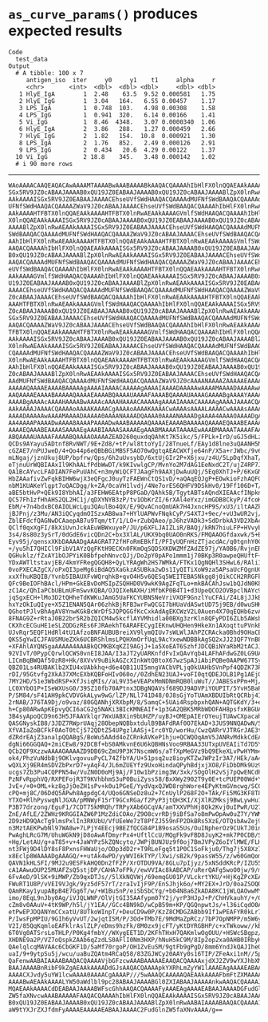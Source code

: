 # `as_curve_params()` produces expected results

    Code
      test_data
    Output
      # A tibble: 100 x 7
         antigen_iso  iter     y0     y1    t1     alpha     r
         <chr>       <int>  <dbl>  <dbl> <dbl>     <dbl> <dbl>
       1 HlyE_IgA        1  2.48    63.5  9.52 0.000581   1.75
       2 HlyE_IgG        1  3.04   164.   6.55 0.00457    1.17
       3 LPS_IgA         1  0.748  103.   4.98 0.00308    1.58
       4 LPS_IgG         1  0.941  320.   6.14 0.00166    1.41
       5 Vi_IgG          1  8.46  4348.   3.07 0.0000340  1.06
       6 HlyE_IgA        2  3.86   288.   1.27 0.000459   2.66
       7 HlyE_IgG        2  1.82   154.  10.8  0.000921   1.30
       8 LPS_IgA         2  1.76   852.   2.49 0.000126   2.91
       9 LPS_IgG         2  0.434   20.6  4.29 0.00122    1.37
      10 Vi_IgG          2 18.8    345.   3.48 0.000142   1.02
      # i 90 more rows

---

    WAoAAAACAAQEAQACAwAAAAMTAAAABwAAABAAAABkAAQACQAAAAhIbHlFX0lnQQAEAAkAAAAI
    SGx5RV9JZ0cABAAJAAAAB0xQU19JZ0EABAAJAAAAB0xQU19JZ0cABAAJAAAABlZpX0lnRwAE
    AAkAAAAISGx5RV9JZ0EABAAJAAAACEhseUVfSWdHAAQACQAAAAdMUFNfSWdBAAQACQAAAAdM
    UFNfSWdHAAQACQAAAAZWaV9JZ0cABAAJAAAACEhseUVfSWdBAAQACQAAAAhIbHlFX0lnRwAE
    AAkAAAAHTFBTX0lnQQAEAAkAAAAHTFBTX0lnRwAEAAkAAAAGVmlfSWdHAAQACQAAAAhIbHlF
    X0lnQQAEAAkAAAAISGx5RV9JZ0cABAAJAAAAB0xQU19JZ0EABAAJAAAAB0xQU19JZ0cABAAJ
    AAAABlZpX0lnRwAEAAkAAAAISGx5RV9JZ0EABAAJAAAACEhseUVfSWdHAAQACQAAAAdMUFNf
    SWdBAAQACQAAAAdMUFNfSWdHAAQACQAAAAZWaV9JZ0cABAAJAAAACEhseUVfSWdBAAQACQAA
    AAhIbHlFX0lnRwAEAAkAAAAHTFBTX0lnQQAEAAkAAAAHTFBTX0lnRwAEAAkAAAAGVmlfSWdH
    AAQACQAAAAhIbHlFX0lnQQAEAAkAAAAISGx5RV9JZ0cABAAJAAAAB0xQU19JZ0EABAAJAAAA
    B0xQU19JZ0cABAAJAAAABlZpX0lnRwAEAAkAAAAISGx5RV9JZ0EABAAJAAAACEhseUVfSWdH
    AAQACQAAAAdMUFNfSWdBAAQACQAAAAdMUFNfSWdHAAQACQAAAAZWaV9JZ0cABAAJAAAACEhs
    eUVfSWdBAAQACQAAAAhIbHlFX0lnRwAEAAkAAAAHTFBTX0lnQQAEAAkAAAAHTFBTX0lnRwAE
    AAkAAAAGVmlfSWdHAAQACQAAAAhIbHlFX0lnQQAEAAkAAAAISGx5RV9JZ0cABAAJAAAAB0xQ
    U19JZ0EABAAJAAAAB0xQU19JZ0cABAAJAAAABlZpX0lnRwAEAAkAAAAISGx5RV9JZ0EABAAJ
    AAAACEhseUVfSWdHAAQACQAAAAdMUFNfSWdBAAQACQAAAAdMUFNfSWdHAAQACQAAAAZWaV9J
    Z0cABAAJAAAACEhseUVfSWdBAAQACQAAAAhIbHlFX0lnRwAEAAkAAAAHTFBTX0lnQQAEAAkA
    AAAHTFBTX0lnRwAEAAkAAAAGVmlfSWdHAAQACQAAAAhIbHlFX0lnQQAEAAkAAAAISGx5RV9J
    Z0cABAAJAAAAB0xQU19JZ0EABAAJAAAAB0xQU19JZ0cABAAJAAAABlZpX0lnRwAEAAkAAAAI
    SGx5RV9JZ0EABAAJAAAACEhseUVfSWdHAAQACQAAAAdMUFNfSWdBAAQACQAAAAdMUFNfSWdH
    AAQACQAAAAZWaV9JZ0cABAAJAAAACEhseUVfSWdBAAQACQAAAAhIbHlFX0lnRwAEAAkAAAAH
    TFBTX0lnQQAEAAkAAAAHTFBTX0lnRwAEAAkAAAAGVmlfSWdHAAQACQAAAAhIbHlFX0lnQQAE
    AAkAAAAISGx5RV9JZ0cABAAJAAAAB0xQU19JZ0EABAAJAAAAB0xQU19JZ0cABAAJAAAABlZp
    X0lnRwAEAAkAAAAISGx5RV9JZ0EABAAJAAAACEhseUVfSWdHAAQACQAAAAdMUFNfSWdBAAQA
    CQAAAAdMUFNfSWdHAAQACQAAAAZWaV9JZ0cABAAJAAAACEhseUVfSWdBAAQACQAAAAhIbHlF
    X0lnRwAEAAkAAAAHTFBTX0lnQQAEAAkAAAAHTFBTX0lnRwAEAAkAAAAGVmlfSWdHAAQACQAA
    AAhIbHlFX0lnQQAEAAkAAAAISGx5RV9JZ0cABAAJAAAAB0xQU19JZ0EABAAJAAAAB0xQU19J
    Z0cABAAJAAAABlZpX0lnRwAEAAkAAAAISGx5RV9JZ0EABAAJAAAACEhseUVfSWdHAAQACQAA
    AAdMUFNfSWdBAAQACQAAAAdMUFNfSWdHAAQACQAAAAZWaV9JZ0cAAAANAAAAZAAAAAEAAAAB
    AAAAAQAAAAEAAAABAAAAAgAAAAIAAAACAAAAAgAAAAIAAAADAAAAAwAAAAMAAAADAAAAAwAA
    AAQAAAAEAAAABAAAAAQAAAAEAAAABQAAAAUAAAAFAAAABQAAAAUAAAAGAAAABgAAAAYAAAAG
    AAAABgAAAAcAAAAHAAAABwAAAAcAAAAHAAAACAAAAAgAAAAIAAAACAAAAAgAAAAJAAAACQAA
    AAkAAAAJAAAACQAAAAoAAAAKAAAACgAAAAoAAAAKAAAACwAAAAsAAAALAAAACwAAAAsAAAAM
    AAAADAAAAAwAAAAMAAAADAAAAA0AAAANAAAADQAAAA0AAAANAAAADgAAAA4AAAAOAAAADgAA
    AA4AAAAPAAAADwAAAA8AAAAPAAAADwAAABAAAAAQAAAAEAAAABAAAAAQAAAAEQAAABEAAAAR
    AAAAEQAAABEAAAASAAAAEgAAABIAAAASAAAAEgAAABMAAAATAAAAEwAAABMAAAATAAAAFAAA
    ABQAAAAUAAAAFAAAABQAAAAOAAAAZEAD260quxdqQAhKt7K5ikc/5/FPLk+IrD/uGJ5dHLzq
    QCDs9AYayu5ADtnf8RvNWT/9E+Zd8/+tP/wl8ttoYyI/28TnueLf/EAy1d8lne3uQAANH5Nl
    cGZAE7/nPUJweD/4+Qo44p6eQBbBGiMBSF5AO70wQgtqAEACWXfje64nP/X5a+rJWbc/9v6h
    mLNgaj/jznUkuj8UP/bpfrw/Qps/6h2uUvsybD/6xtUjGIr2P+X6jxu/z4U/5LpDqfXhaT/o
    eTjnuUrWQBIAAxIl9KhAALfPdbWwDT/k9KIvwlgCP/MvnYo2M7dAG1EeNxdC2T/ujZ4RP7JI
    QA1BcAYvcLFADIAN7FePuUAhC+n3myWiQCFTJAagFh9AAXjDwAuUQj/5Eq0XhTJ+P/6KxGN2
    HbZAAafivZwFqkBIHW6wjX3eQFgcJ0uyTzFAEWnCtQS1vD/+aQAqEQJgP+EOwkioFzhAQFG3
    nbM1KUAKeYlgpt7oQACDgg/k+ZA/0caVH1lvdj/4Ne7orES6QHFV9DSkHv0/19Ff106D+T/z
    aBE5btHvP+QEk9I8YbhAI/a3FEHW6EAtpP8PGaD/QAhk5B/TgytABTsAQndXIEAAcfINpknD
    QC57Fh1zfHhAHS2QL2HC1j/qDXYNYB3zP/tv1ObKrZI/6rXAl4eYxz/imGDB8CkyP/4fcoKF
    EbM/+7n4bdxBC0AIOLWcLgu3QAulBo4QX/E/9QvACnoQmUAk7H4JxncHP9S/xU3/iltAAZkU
    jBJPnj/z3Mu/AN3iQCyqdmOISzxAB8wa7+HYlUAPWvFNqkCyP/S4XTJ+9ec/+vU3wUR2vj/u
    ZblEFdcfQAGNwDCAaepAB7u9Tqm/tT/1/LO+rZubQAeo/pJ6hzVADk3+SdDrbkA3VD2XbAcO
    QClf0qxXgFI/8kXiUvnJckAEuWBWxuyeP/JU/p6XFLJAIZLiR/BAQj/kRN7hiuLFP+HVvybT
    3s4/8s80z3ySrT/0dGdE6vicQDn2C+bx3XlAL/UKX9bq0UAO0nRKS/FMQAAOGfdaxwk/5+B6
    Eyv95j/qensxXKbDAAAADgAAAGRAT72fHFoRmEBkfI/PFIyUQFnHzZTjacdAc/q0tgnhY0Cw
    +/yu5hI7QHICl9FibV1AYzQgFKtH9ECKn0FKmOqSQDSXKDWZMfZAdZE97j/YA0B6/RvjnERw
    QGHuklz/fZxAY1bOJPYiK0BbfpehNnvcQJj/Do2pY0pAPo1mmm1j70BKp3R0awpeQHUftF+1
    YDxAWTltstavjEB/4kmYFRegQGQH8+QyLYRAgWh2HS7WMkA/FTKx1QgNQHl3SHwL6/RAliIz
    0voPXECAZgCX/oPxQI3peMg6iBdAQ5XaGkzASUBka2wDs1IyQITiXoW9za5APsaUcFQgnUCF
    xxXfhuKBQIB/Yvnb5IBAUXFvWQrqhkB+qvO4H5v6QESq5WEITEBASNkgg8j0ikCCH2RRGFkx
    QFc9BeIOFhBAcl/HPm+GkEBvDoMSIpZSQHHD0V9wkK9AgZFqTLo+mkBACAhJsw1bQJdN0K83
    zC1Ac/QhIaPCbUBLmUFmSwvKQBA/OJQIXeNAXH/iMfbKP0B4T1+d3UpeQCO2OVBpclNAYc9w
    jqSgxECH+lMo3D2tQHheTdKWKuJAmG5UaFKCYUBNSNeVriVXQF9GnzlYuCFAi/Z4L8jJJkB0
    hxYzOkIuQIye+X5Z1ENAN5QAr06zhkBjRFB3wrFwQCGI7bHUaVdASwtUD75j9EB/d0wuSHKY
    QGhotPJlvBhAgAV8YnwKGkBcWrDfSJQPQGGfKcCxkAdAgEKCWzV2L0Auen4X70qEQHb6zvAi
    8FNAG9Z+rRtaJ0B22br5R2bZQICM4w5kcflAYVMhidla00BXg3zrKln8QFyPDI6ZLb5AWsb8
    CKXhcECGuHE1eSLZQDGzREs6FJRAekhT6ARAFECygIEKnwUHQHen9HkeXn1AXoqttuPVnkBB
    UJvRqr5EQF1HdRl4tU1AfzoBNFAUBUBreiXV9lymQIUv7sWLWlJAhPZCRAcka0Bhd9OHaCEh
    QKS5gYwICJFAUSMUeZXk6UCBRShlmsLPQHXmOrfUqL9AcYxewNDBBkAgSQ2xJJ23QF7YnB8I
    +XFAhlAYQNSgaAAAAA4AAABkQCMKBXqKZI9AGjJ+1a5XoEAT6SzhfJDCQBiNYaRbM2tACJJ0
    92VIvT/0PypCQrwlQCWS0vnEI8JAA/I3aJT2yUARKnfdFvIxQAvYqb4LAFhAFdwGZ0LG9UAh
    LICmBqBWQAf5OzR8+Hk/8XVvV9uBikAGZcXInkWtQBtoX67wzSpAJiAbiPQBe0AAPW67TSy4
    QBZ01Ls4RUBAKlb2XIU4xUAbkhq+d6e4QB11UI5mngVACbVPLjq0kUAHbSVnPpf4QDZK73Pr
    rDI/95Gtvfg2XkA37XMcEXbKQBFoHIvO60o//0ZdhEN23UAJ+voFI0qtQDEJOLB1Pg1AEjOV
    7MY2HD/51e3WbdRSP+XfJsiqMIs//aL9V35eVEAPxMmNDNmRQB0luWuT//JABESxPPm+Mj/u
    LC0XYbO1P+ISeWXUsG0/39SZ10fb70APtnx3DBgNQAVsf689DJ9ADVPiYOUPIT/5YvH5BaPS
    P/SM84/sF41AH9pkCVDVGkALyw9wG/lZP/NLl741D48/0J8sGjYoTUAmXBDUIbRtQCRbj4IL
    2rNAB/J76TA9Dj/o9vaz/80GQANhjXRXbpM/8/5amqC+5UAi4RspbpxhQAN+AQTGKdY/3+eo
    h+Cp80ARwApKEpvyQCI6aCG2g5NAKi3BIcKMNEAIf+1p3GA2QBK5MRbWDOFAH8psfxKBGUAR
    3B4syApoQCD9n63H5JFAAVklqr7WxUABXin9bUHZP/uyBJ+OMEpAIErOYeujTUAwCXpacahR
    QASGNyskIB8/3JDZ7RWprUAqj28ObepNQBbxtdulB9BAFdRAf0O7EkAD+3JUS9NNQADwN/52
    XfVAIaZoBCFkF0AoT0tCj572QDtZ54UPgzlAASj+Irc0YD/worHu/CwzQARrVJTRGrJAE3t1
    dZRdrEAjZ3analpQQABgS/BoWu5AAdd4oZCRnkAVKeP1hju+QCWQOqAmV5JANRvMdkkCdEAK
    dgNi66GGQAQ+2miCEw8/92DCBf+bS0AMkvnE6U6kQBHNsVoo9RBAA33UTxpUVEAIiTd7D5YD
    QCb2QF9XzzwAAAAOAAAAZD9DB69cZmU9P3K7NscmW6s/aTfXpMeGVz9bQ9EkeXLvPwHYMm4t
    ok4/PhzVuNdbBj9OKlvgovuuPyCL74ZfbYA/U+51psq2uz8ioyKTZwJWPzIr3A7/HEk/aA40
    wQXLXj9ER4mSDVZbPxrD7+yAqF4/JL6mZUEYfz9UxoHindaQPyhBdjxjXO8/FiDbDMk9Uz9x
    ucgs7Zb3Pu4CQPPN54w/VuZN0D0oMj9Aj/F10w1bPzimg3W/3xk/SOgOlH2vSj7pQwENCdPT
    PzNFvRpphVQ/RXPEFojR3T9KVhbhmS3uP0BuiZyss58/BxXWy2902T9y0E+tcPUEP00Wd+Y3
    JvE+/+0+OML+kz8gJjOeZH1sPv+k0u1PGeE/YydVqxQJWD8rghWore4EPyKtmGVmcwg/SCCs
    cPQ+mj8C/06DdQ5APwh8AgpdgC4/UQo6GNSeDz8u2+7CnUylP268F2O+TAk/Fi5MG3KF8T89
    YTXO+RlhPyswqNlJGXA/pMNWyF15rT9GCxRGa/f2PyP3jtQH3KI/XjXlRZMksj9BwLywHu1o
    P3B77drzong/EguF1/7CDT75kMRQh/TRPyXAb6GCqVA/amTXXVPhHj8Qk2Kvj0uIPwR/U27C
    ZnE/AfLE/2ZWHz9KRGGIAZW6P1MzZdiCOAo/Z9O8cvrRDj9iBfSa7o8mPwOpAw0uZ7Y/YWMp
    2D9zHD9QAcTg9lmsPxlIn3RKUbU/VfUEeWe7zT8PfZJ559nFP2DkBRs5XzE/OTQsbAwZej9W
    n3MztAEKPwbNl97WA8w+7LPjY4EEcj9BEZfQCG84P1B9osaS5Us/OuINpherOz9CUkTJ0ino
    PwAghLRcG7M/UhuWGkN9jD8oAwAfDmyrPx4+UftlCcU/MQgFk9vFBD8JuyK2+mk7P0CDB/S/
    +Hg/LetAU/g+aT85+v+4JaWYPz5kZQNcyto/JWPjBUNJUz9f0oj7BmJVPyZ6oIYlMWE/FLHn
    nt3FWj9D4lDY8sF8PxnsFHWaUjo/ODp3dD2r+T9RLeFgq5t1P0C1SoFkju0/Thg7j5X8Xz7s
    x8Eclp8WAAAADgAAAGQ/++utAk4wPD/yyWVI6kTYP/lXwi/sB2k/9passW55/z/w60GmQom1
    QAVN1kHLSFI/9MJ2u9ESFkAHQ0Dn2fF2P/XrOTDU9VA/8GLu7pIjyz/5xNSddKRcP/IZU55K
    cA1AAwuOUP25MUAFZsQ5stjDP/CAHA7oFPk//ewVVIAc8kABCAP/uRerQAFg5woO0jw/9/m2
    6FvAeD/9lSK+9iMWP/Zb9qxDTJs//5lXkNQVWj/69emqGU01P/VLckrtYKU/+HjKgZPcXEAC
    FWuRT1U8P/vVEI9VJgk/9yz5dF57rT/zraIvIjF9P/EnSJhjk6o/+MY2EX+JrD/0oaZSOQOS
    QAmRKay1yupABpB4E7Gg6T/w/+W1BuSnP/eiSbSbCYg/+b04N8a6ZkADA8KC1jWLQAOwwMYZ
    imo/8EqL9nJby0Ag/iVJQLWNP/OlVjtGI35AAfypm07Y2j/yrP3HJpJ+P/ChHVkauhY/+/0j
    cZm8v0AAuV+4tK9WP/h5l/jY1EA//GCc4BN9kD/wCpB59m+KP/QGQnpwtJs/+l36iCqdO0AA
    etPwEPJDQANYmCCxatU/8UTkoWInpT/+DeuCD9w0P/KzZ8CMDGZABbb9If1wPEAFYR0kLr7i
    P/IwsFpMPIU/9GIh6yVvUT/2wjqtISM/P/3Od+TMb7E/9MdMaZpRCz/7bP7OpNMPP/m5W6y2
    V2I/85QqKqmloEAFklrAslZLP/eDms9hzFk/8M0zx9jcFT/yKtDYRGBHP/c+xTWkoww//kB9
    6T0Vg0ATSrsLoTHLP/P0Kg4fmbY//WXygEET1D/2KFhTHxH7QAKmlwOgOUU/+HSWcSBgpz/2
    XHDNE9a2P/VZ7oQspkZAAb6qZzdLS0AFlI0Nm3HXP/hNuH5kC9M/8Ip2op2xa0AHB0IRbyHb
    QAelqlcqMAVAAc6CbGKF1D/5aMf70rgoP/OH1ZvEuSM/9gtFb9gPgD/8mm6YndJkQAJIheQ7
    uaI/9+9ytpSu5j/wcu/uaBuZQAtm4RCaQ58/83ZGJWCy20AAYy0s16TIP/ZFeAxi1nM//5p/
    QaFenwAABAIAAAABAAQACQAAAAVjbGFzcwAAABAAAAAEAAQACQAAAAxjdXJ2ZV9wYXJhbXMA
    BAAJAAAABnRibF9kZgAEAAkAAAADdGJsAAQACQAAAApkYXRhLmZyYW1lAAAEAgAAAAEABAAJ
    AAAACXJvdy5uYW1lcwAAAA0AAAACgAAAAP///5wAAAQCAAAAAQAEAAkAAAAFbmFtZXMAAAAQ
    AAAABwAEAAkAAAALYW50aWdlbl9pc28ABAAJAAAABGl0ZXIABAAJAAAAAnkwAAQACQAAAAJ5
    MQAEAAkAAAACdDEABAAJAAAABWFscGhhAAQACQAAAAFyAAAEAgAAAAEABAAJAAAADGFudGln
    ZW5faXNvcwAAABAAAAAFAAQACQAAAAhIbHlFX0lnQQAEAAkAAAAISGx5RV9JZ0cABAAJAAAA
    B0xQU19JZ0EABAAJAAAAB0xQU19JZ0cABAAJAAAABlZpX0lnRwAABAIAAAABAAQACQAAAA1i
    aW9tYXJrZXJfdmFyAAAAEAAAAAEABAAJAAAAC2FudGlnZW5faXNvAAAA/g==

